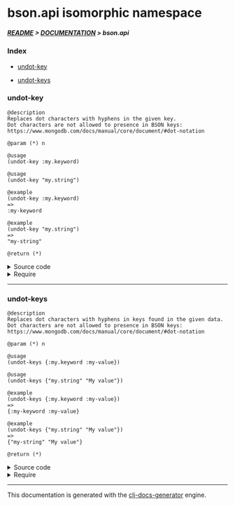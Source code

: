 
# bson.api isomorphic namespace

##### [README](../../../README.md) > [DOCUMENTATION](../../COVER.md) > bson.api

### Index

- [undot-key](#undot-key)

- [undot-keys](#undot-keys)

### undot-key

```
@description
Replaces dot characters with hyphens in the given key.
Dot characters are not allowed to presence in BSON keys:
https://www.mongodb.com/docs/manual/core/document/#dot-notation
```

```
@param (*) n
```

```
@usage
(undot-key :my.keyword)
```

```
@usage
(undot-key "my.string")
```

```
@example
(undot-key :my.keyword)
=>
:my-keyword
```

```
@example
(undot-key "my.string")
=>
"my-string"
```

```
@return (*)
```

<details>
<summary>Source code</summary>

```
(defn undot-key
  [n]
  (cond (string?  n) (string/replace-part n "." "-")
        (keyword? n) (-> n keyword/to-string undot-key keyword)
        :return   n))
```

</details>

<details>
<summary>Require</summary>

```
(ns my-namespace (:require [bson.api :refer [undot-key]]))

(bson.api/undot-key ...)
(undot-key          ...)
```

</details>

---

### undot-keys

```
@description
Replaces dot characters with hyphens in keys found in the given data.
Dot characters are not allowed to presence in BSON keys:
https://www.mongodb.com/docs/manual/core/document/#dot-notation
```

```
@param (*) n
```

```
@usage
(undot-keys {:my.keyword :my-value})
```

```
@usage
(undot-keys {"my.string" "My value"})
```

```
@example
(undot-keys {:my.keyword :my-value})
=>
{:my-keyword :my-value}
```

```
@example
(undot-keys {"my.string" "My value"})
=>
{"my-string" "My value"}
```

```
@return (*)
```

<details>
<summary>Source code</summary>

```
(defn undot-keys
  [n]
  (cond (map?    n) (map/->>keys    n undot-keys)
        (vector? n) (vector/->items n undot-keys)
        :return     (undot-key      n)))
```

</details>

<details>
<summary>Require</summary>

```
(ns my-namespace (:require [bson.api :refer [undot-keys]]))

(bson.api/undot-keys ...)
(undot-keys          ...)
```

</details>

---

This documentation is generated with the [clj-docs-generator](https://github.com/bithandshake/clj-docs-generator) engine.

